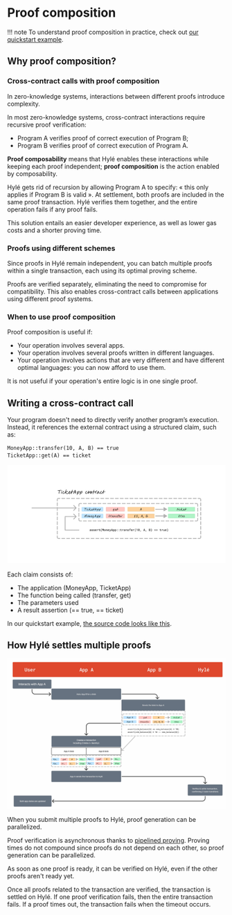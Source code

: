 # Proof composition

!!! note
    To understand proof composition in practice, check out [our quickstart example](..//quickstart/proof-composition.md).

## Why proof composition?

### Cross-contract calls with proof composition

In zero-knowledge systems, interactions between different proofs introduce complexity.

In most zero-knowledge systems, cross-contract interactions require recursive proof verification:

- Program A verifies proof of correct execution of Program B;
- Program B verifies proof of correct execution of Program A.

**Proof composability** means that Hylé enables these interactions while keeping each proof independent; **proof composition** is the action enabled by composability.

Hylé gets rid of recursion by allowing Program A to specify: « this only applies if Program B is valid ». At settlement, both proofs are included in the same proof transaction. Hylé verifies them together, and the entire operation fails if any proof fails.

This solution entails an easier developer experience, as well as lower gas costs and a shorter proving time.

### Proofs using different schemes

Since proofs in Hylé remain independent, you can batch multiple proofs within a single transaction, each using its optimal proving scheme.

Proofs are verified separately, eliminating the need to compromise for compatibility. This also enables cross-contract calls between applications using different proof systems.

### When to use proof composition

Proof composition is useful if:

- Your operation involves several apps.
- Your operation involves several proofs written in different languages.
- Your operation involves actions that are very different and have different optimal languages: you can now afford to use them.

It is not useful if your operation's entire logic is in one single proof.

## Writing a cross-contract call

Your program doesn't need to directly verify another program’s execution. Instead, it references the external contract using a structured claim, such as:

```md
MoneyApp::transfer(10, A, B) == true
TicketApp::get(A) == ticket
```

![An example of a blob with two transactions. For App A, the function called is get for a parameter A, and leads to a ticket. For App B, the function is a transfer of 10 from A to B and has the result true.](../assets/img/proof-composition-blob.jpg)

Each claim consists of:

- The application (MoneyApp, TicketApp)
- The function being called (transfer, get)
- The parameters used
- A result assertion (== true, == ticket)

In our quickstart example, [the source code looks like this](https://github.com/Hyle-org/examples/blob/492501ebe6caad8a0fbe3f286f0f51f0ddca537c/ticket-app/contract/src/lib.rs#L44-L66).

## How Hylé settles multiple proofs

![](../assets/img/proof-composition-flow.jpg)

When you submit multiple proofs to Hylé, proof generation can be parallelized.

Proof verification is asynchronous thanks to [pipelined proving](./pipelined-proving.md). Proving times do not compound since proofs do not depend on each other, so proof generation can be parallelized.

As soon as one proof is ready, it can be verified on Hylé, even if the other proofs aren't ready yet.

Once all proofs related to the transaction are verified, the transaction is settled on Hylé. If one proof verification fails, then the entire transaction fails. If a proof times out, the transaction fails when the timeout occurs.
